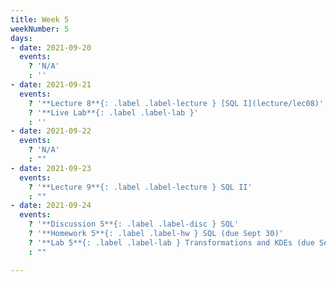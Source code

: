 ```yaml
---
title: Week 5
weekNumber: 5
days:
- date: 2021-09-20
  events:
    ? 'N/A'
    : ''
- date: 2021-09-21
  events:
    ? '**Lecture 8**{: .label .label-lecture } [SQL I](lecture/lec08)'
    ? '**Live Lab**{: .label .label-lab }'
    : ''
- date: 2021-09-22
  events:
    ? 'N/A'
    : ""
- date: 2021-09-23
  events:
    ? '**Lecture 9**{: .label .label-lecture } SQL II'
    : ""
- date: 2021-09-24
  events:
    ? '**Discussion 5**{: .label .label-disc } SQL'
    ? '**Homework 5**{: .label .label-hw } SQL (due Sept 30)'
    ? '**Lab 5**{: .label .label-lab } Transformations and KDEs (due Sept 28)'
    : ""

---
```

